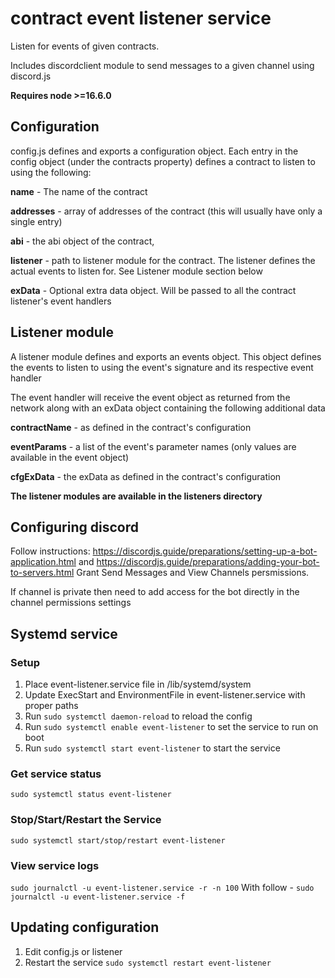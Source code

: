 # contract event listener service
Listen for events of given contracts.

Includes discordclient module to send messages to a given channel using discord.js

**Requires node >=16.6.0**

## Configuration
config.js  defines and exports a configuration object.
Each entry in the config object (under the contracts property) defines a contract to listen to using the following:

**name** - The name of the contract

**addresses** - array of addresses of the contract (this will usually have only a single entry)

**abi** -   the abi object of the contract,

**listener** -  path to listener module for the contract. The listener defines the actual events to listen for. See Listener module section below

**exData** - Optional extra data object.  Will be passed to all the contract listener's event handlers

## Listener module
A listener module defines and exports an events object.
This object defines the events to listen to using the event's signature and its respective event handler

The event handler will receive the event object as returned from the network along with an exData object containing the following additional data

**contractName** - as defined in the contract's configuration

**eventParams** -  a list of the event's parameter names (only values are available in the event object)

**cfgExData** - the exData as defined in the contract's configuration

**The listener modules are available in the listeners directory**

## Configuring discord
Follow instructions:
https://discordjs.guide/preparations/setting-up-a-bot-application.html
and
https://discordjs.guide/preparations/adding-your-bot-to-servers.html
Grant Send Messages and View Channels persmissions.

If channel is private then need to add access for the bot directly in the channel permissions settings

## Systemd service

### Setup
1. Place event-listener.service file in /lib/systemd/system
2. Update ExecStart and EnvironmentFile in event-listener.service with proper paths
3. Run `sudo systemctl daemon-reload` to reload the config
4. Run `sudo systemctl enable event-listener` to set the service to run on boot
5. Run `sudo systemctl start event-listener` to start the service

### Get service status
`sudo systemctl status event-listener`

### Stop/Start/Restart the Service
`sudo systemctl start/stop/restart event-listener`

### View service logs
 `sudo journalctl -u event-listener.service -r -n 100`
 With follow - `sudo journalctl -u event-listener.service -f`

## Updating configuration
1.  Edit config.js or listener
2.  Restart the service
`sudo systemctl restart event-listener`
